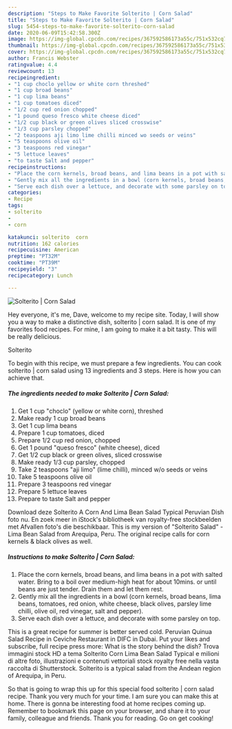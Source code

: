 ```yaml
---
description: "Steps to Make Favorite Solterito | Corn Salad"
title: "Steps to Make Favorite Solterito | Corn Salad"
slug: 5454-steps-to-make-favorite-solterito-corn-salad
date: 2020-06-09T15:42:58.300Z
image: https://img-global.cpcdn.com/recipes/367592586173a55c/751x532cq70/solterito-corn-salad-recipe-main-photo.jpg
thumbnail: https://img-global.cpcdn.com/recipes/367592586173a55c/751x532cq70/solterito-corn-salad-recipe-main-photo.jpg
cover: https://img-global.cpcdn.com/recipes/367592586173a55c/751x532cq70/solterito-corn-salad-recipe-main-photo.jpg
author: Francis Webster
ratingvalue: 4.4
reviewcount: 13
recipeingredient:
- "1 cup choclo yellow or white corn threshed"
- "1 cup broad beans"
- "1 cup lima beans"
- "1 cup tomatoes diced"
- "1/2 cup red onion chopped"
- "1 pound queso fresco white cheese diced"
- "1/2 cup black or green olives sliced crosswise"
- "1/3 cup parsley chopped"
- "2 teaspoons aji limo lime chilli minced wo seeds or veins"
- "5 teaspoons olive oil"
- "3 teaspoons red vinegar"
- "5 lettuce leaves"
- "to taste Salt and pepper"
recipeinstructions:
- "Place the corn kernels, broad beans, and lima beans in a pot with salted water. Bring to a boil over medium-high heat for about 10mins. or until beans are just tender. Drain them and let them rest."
- "Gently mix all the ingredients in a bowl (corn kernels, broad beans, lima beans, tomatoes, red onion, white cheese, black olives, parsley lime chilli, olive oil, red vinegar, salt and pepper)."
- "Serve each dish over a lettuce, and decorate with some parsley on top."
categories:
- Recipe
tags:
- solterito
- 
- corn

katakunci: solterito  corn 
nutrition: 162 calories
recipecuisine: American
preptime: "PT32M"
cooktime: "PT39M"
recipeyield: "3"
recipecategory: Lunch

---
```



![Solterito | Corn Salad](https://img-global.cpcdn.com/recipes/367592586173a55c/751x532cq70/solterito-corn-salad-recipe-main-photo.jpg)

Hey everyone, it's me, Dave, welcome to my recipe site. Today, I will show you a way to make a distinctive dish, solterito | corn salad. It is one of my favorites food recipes. For mine, I am going to make it a bit tasty. This will be really delicious.

Solterito 

To begin with this recipe, we must prepare a few ingredients. You can cook solterito | corn salad using 13 ingredients and 3 steps. Here is how you can achieve that.

<!--inarticleads1-->

##### The ingredients needed to make Solterito | Corn Salad:

1. Get 1 cup &#34;choclo&#34; (yellow or white corn), threshed
1. Make ready 1 cup broad beans
1. Get 1 cup lima beans
1. Prepare 1 cup tomatoes, diced
1. Prepare 1/2 cup red onion, chopped
1. Get 1 pound &#34;queso fresco&#34; (white cheese), diced
1. Get 1/2 cup black or green olives, sliced crosswise
1. Make ready 1/3 cup parsley, chopped
1. Take 2 teaspoons &#34;aji limo&#34; (lime chilli), minced w/o seeds or veins
1. Take 5 teaspoons olive oil
1. Prepare 3 teaspoons red vinegar
1. Prepare 5 lettuce leaves
1. Prepare to taste Salt and pepper


Download deze Solterito A Corn And Lima Bean Salad Typical Peruvian Dish foto nu. En zoek meer in iStock&#39;s bibliotheek van royalty-free stockbeelden met Afvallen foto&#39;s die beschikbaar. This is my version of &#34;Solterito Salad&#34; - Lima Bean Salad from Arequipa, Peru. The original recipe calls for corn kernels &amp; black olives as well. 

<!--inarticleads2-->

##### Instructions to make Solterito | Corn Salad:

1. Place the corn kernels, broad beans, and lima beans in a pot with salted water. Bring to a boil over medium-high heat for about 10mins. or until beans are just tender. Drain them and let them rest.
1. Gently mix all the ingredients in a bowl (corn kernels, broad beans, lima beans, tomatoes, red onion, white cheese, black olives, parsley lime chilli, olive oil, red vinegar, salt and pepper).
1. Serve each dish over a lettuce, and decorate with some parsley on top.


This is a great recipe for summer is better served cold. Peruvian Quinua Salad Recipe in Ceviche Restaurant in DIFC in Dubai. Put your likes and subscribe, full recipe press more: What is the story behind the dish? Trova immagini stock HD a tema Solterito Corn Lima Bean Salad Typical e milioni di altre foto, illustrazioni e contenuti vettoriali stock royalty free nella vasta raccolta di Shutterstock. Solterito is a typical salad from the Andean region of Arequipa, in Peru. 

So that is going to wrap this up for this special food solterito | corn salad recipe. Thank you very much for your time. I am sure you can make this at home. There is gonna be interesting food at home recipes coming up. Remember to bookmark this page on your browser, and share it to your family, colleague and friends. Thank you for reading. Go on get cooking!
